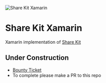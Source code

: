 ![Share Kit Xamarin](https://github.com/hellobloom/share-kit/raw/master/images/logo.png)

# Share Kit Xamarin

Xamarin implementation of [Share Kit](https://github.com/hellobloom/share-kit#readme)

## Under Construction

- [Bounty Ticket](https://github.com/hellobloom/share-kit/issues/45)
- To complete please make a PR to this repo

